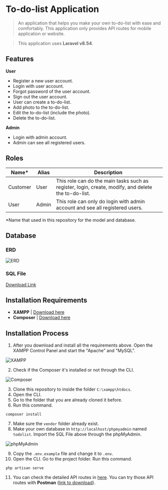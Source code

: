 # To-do-list Application
> An application that helps you make your own to-do-list with ease and comfortably. This application only provides API routes for mobile application or website.

> This application uses **Laravel v8.54**.

## Features
**User**
* Register a new user account.
* Login with user account.
* Forgot password of the user account.
* Sign out the user account.
* User can create a to-do-list.
* Add photo to the to-do-list.
* Edit the to-do-list (include the photo).
* Delete the to-do-list.

**Admin**
* Login with admin account.
* Admin can see all registered users.

## Roles
| Name*         | Alias         | Description   |
| ------------- | ------------- | ------------- |
| Customer      | User          | This role can do the main tasks such as register, login, create, modify, and delete the to-do-list. |
| User          | Admin         | This role can only do login with admin account and see all registered users. |

*Name that used in this repository for the model and database.

## Database
### ERD
![ERD](https://i.ibb.co/RSk0cjf/todolist-erd.png)

### SQL File
[Download Link](https://drive.google.com/file/d/1W9ckTPpCWHTkyTrHppIOcf7tDpNfyYQO/view?usp=sharing)

## Installation Requirements
* **XAMPP** | [Download here](https://www.apachefriends.org/download.html)
* **Composer** | [Download here](https://getcomposer.org/download/)

## Installation Process
1. After you download and install all the requirements above. Open the XAMPP Control Panel and start the "Apache" and "MySQL".

![XAMPP](https://i.ibb.co/gvCYjcd/xampp.png)

2. Check if the Composer it's installed or not through the CLI.

![Composer](https://i.ibb.co/8g2BfKH/composer.png)

3. Clone this repository to inside the folder `C:\xampp\htdocs`.
4. Open the CLI.
5. Go to the folder that you are already cloned it before.
6. Run this command.
```
composer install
```
7. Make sure the `vendor` folder already exist.
8. Make your own database in `http://localhost/phpmyadmin` named `todolist`. Import the SQL File above through the phpMyAdmin.

![phpMyAdmin](https://i.ibb.co/xznbn8r/phpmyadmin.png)

9. Copy the `.env.example` file and change it to `.env`.
10. Open the CLI. Go to the project folder. Run this command.
```
php artisan serve
```
11. You can check the detailed API routes in [here](https://github.com/glints-international-internship-2021/todo-list-apps/wiki). You can try those API routes with **Postman** ([link to download](https://www.postman.com/downloads/)).